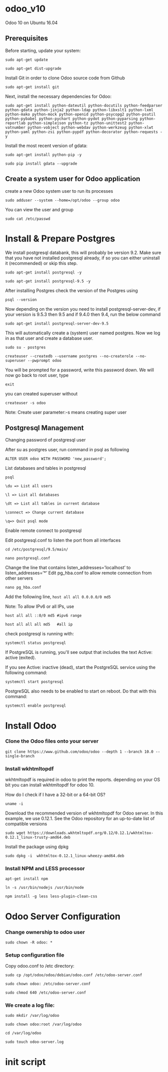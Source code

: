 # odoo_v10
Odoo 10 on Ubuntu 16.04

## Prerequisites
Before starting, update your system:

`sudo apt-get update`

`sudo apt-get dist-upgrade`

Install Git in order to clone Odoo source code from Github

`sudo apt-get install git`

Next, install the necessary dependencies for Odoo:

`sudo apt-get install python-dateutil python-docutils python-feedparser python-gdata python-jinja2 python-ldap python-libxslt1 python-lxml python-mako python-mock python-openid python-psycopg2 python-psutil python-pybabel python-pychart python-pydot python-pyparsing python-reportlab python-simplejson python-tz python-unittest2 python-vatnumber python-vobject python-webdav python-werkzeug python-xlwt python-yaml python-zsi python-pypdf python-decorator python-requests -y`

Install the most recent version of gdata:

`sudo apt-get install python-pip -y`

`sudo pip install gdata --upgrade`

## Create a system user for Odoo application
create a new Odoo system user to run its processes

`sudo adduser --system --home=/opt/odoo --group odoo`

You can view the user and group

`sudo cat /etc/passwd`

# Install & Prepare Postgres

We install postgresql databank, this will probably be version 9.2. Make sure that you have not installed postgresql already, if so you can either uninstall it (recommended) or skip this step.

`sudo apt-get install postgresql -y`

`sudo apt-get install postgresql-9.5 -y`

After installing Postgres check the version of the Postgres using

`psql --version`

Now depending on the version you need to install postgresql-server-dev, if your version is 9.5.3 then 9.5 and if 9.4.0 then 9.4, run the below command

`sudo apt-get install postgresql-server-dev-9.5`

This will automatically create a (system) user named postgres. Now we log in as that user and create a database user.

`sudo su - postgres`

`createuser --createdb --username postgres --no-createrole --no-superuser --pwprompt odoo`

You will be prompted for a password, write this password down. We will now go back to root user, type 

`exit`

you can created superuser without

`createuser -s odoo`

Note: Create user parameter:-s means creating super user

## Postgresql Management

Changing password of postgresql user

After su as postgres user, run command in psql as following

`ALTER USER odoo WITH PASSWORD 'new_password';`

List databases and tables in postgresql

`psql`

`\du => List all users`

`\l => List all databases`

`\dt => List all tables in current database`

`\connect => Change current database`

`\q=> Quit psql mode`


Enable remote connect to postgresql

Edit postgresql.conf to listen the port from all interfaces

`cd /etc/postgresql/9.5/main/`

`nano postgresql.conf`

Change the line that contains listen_addresses=’localhost’ to listen_addresses=’*’
Edit pg_hba.conf to allow remote connection from other servers

`nano pg_hba.conf`

Add the following line,
`host all all 0.0.0.0/0 md5`

Note: To allow IPv6 or all IPs, use

`host all all ::0/0 md5 #ipv6 range`

`host all all all md5   #all ip`


check postgresql is running with:

`systemctl status postgresql`

If PostgreSQL is running, you'll see output that includes the text Active: active (exited).

If you see Active: inactive (dead), start the PostgreSQL service using the following command:

`systemctl start postgresql`

PostgreSQL also needs to be enabled to start on reboot. Do that with this command:

`systemctl enable postgresql`

# Install Odoo

### Clone the Odoo files onto your server
`git clone https://www.github.com/odoo/odoo --depth 1 --branch 10.0 --single-branch`


### Install wkhtmltopdf

wkhtmltopdf is required in odoo to print the reports. depending on your OS bit you can install wkhtmltopdf for odoo 10.

How do I check if I have a 32-bit or a 64-bit OS?

`uname -i`

Download the recommended version of wkhtmltopdf for Odoo server. In this example, we use 0.12.1. See the Odoo repository for an up-to-date list of compatible versions

`sudo wget https://downloads.wkhtmltopdf.org/0.12/0.12.1/wkhtmltox-0.12.1_linux-trusty-amd64.deb`

Install the package using dpkg

`sudo dpkg -i  wkhtmltox-0.12.1_linux-wheezy-amd64.deb`

### Install NPM and LESS processor

`apt-get install npm`

`ln -s /usr/bin/nodejs /usr/bin/node`

`npm install -g less less-plugin-clean-css`

# Odoo Server Configuration

### Change ownership to odoo user

`sudo chown -R odoo: *`

### Setup configuration file

Copy odoo.conf to /etc directory:

`sudo cp /opt/odoo/odoo/debian/odoo.conf /etc/odoo-server.conf`

`sudo chown odoo: /etc/odoo-server.conf`

`sudo chmod 640 /etc/odoo-server.conf`

### We create a log file:

`sudo mkdir /var/log/odoo`

`sudo chown odoo:root /var/log/odoo`

`cd /var/log/odoo`

`sudo touch odoo-server.log`

# init script
